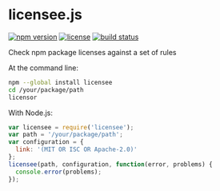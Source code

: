 licensee.js
===========

[![npm version](https://img.shields.io/npm/v/licensee.svg)](https://www.npmjs.com/package/licensee)
[![license](https://img.shields.io/badge/license-Apache--2.0-303284.svg)](http://www.apache.org/licenses/LICENSE-2.0)
[![build status](https://img.shields.io/travis/jslicense/licensee.js.svg)](http://travis-ci.org/jslicense/licensee.js)

Check npm package licenses against a set of rules

At the command line:

```bash
npm --global install licensee
cd /your/package/path
licensor
```

With Node.js:

```js
var licensee = require('licensee');
var path = '/your/package/path';
var configuration = {
  link: '(MIT OR ISC OR Apache-2.0)'
};
licensee(path, configuration, function(error, problems) {
  console.error(problems);
});
```
